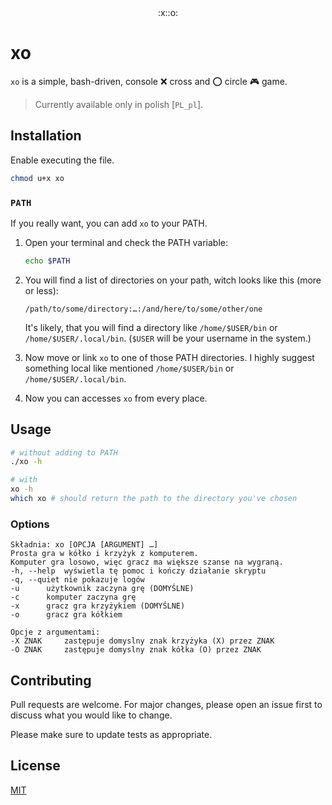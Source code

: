 <center>
:x::o:
</center>

# xo

`xo` is a simple, bash-driven, console :x: cross and :o: circle :video_game: game.

> Currently available only in polish [`PL_pl`].

## Installation

Enable executing the file.

```sh
chmod u+x xo
```

### `PATH`

If you really want, you can add `xo` to your PATH.

1. Open your terminal and check the PATH variable:

   ```bash
   echo $PATH
   ```

2. You will find a list of directories on your path, witch looks like this (more or less):

   ```
   /path/to/some/directory:…:/and/here/to/some/other/one
   ```

   It's likely, that you will find a directory like `/home/$USER/bin` or `/home/$USER/.local/bin`. (`$USER` will be your username in the system.)

3. Now move or link `xo` to one of those PATH directories. I highly suggest something local like mentioned `/home/$USER/bin` or `/home/$USER/.local/bin`.

4. Now you can accesses `xo` from every place.

## Usage

```sh
# without adding to PATH
./xo -h

# with
xo -h
which xo # should return the path to the directory you've chosen
```

### Options

```
Składnia: xo [OPCJA [ARGUMENT] …]
Prosta gra w kółko i krzyżyk z komputerem.
Komputer gra losowo, więc gracz ma większe szanse na wygraną.
-h, --help	wyświetla tę pomoc i kończy działanie skryptu
-q, --quiet	nie pokazuje logów
-u		użytkownik zaczyna grę (DOMYŚLNE)
-c		komputer zaczyna grę
-x		gracz gra krzyżykiem (DOMYŚLNE)
-o		gracz gra kółkiem

Opcje z argumentami:
-X ZNAK		zastępuje domyslny znak krzyżyka (X) przez ZNAK
-O ZNAK		zastępuje domyslny znak kółka (O) przez ZNAK

```

## Contributing

Pull requests are welcome. For major changes, please open an issue first to discuss what you would like to change.

Please make sure to update tests as appropriate.

## License

[MIT](https://choosealicense.com/licenses/mit/)

